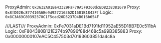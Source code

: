 ProxyAdmin: `0x3632A01Be43329FaF79A5F9360dcBD8238381679`
Proxy: `0x8fD02Bc877410A6Ee9d927216362D1601B1843Ff`
Logic: `0x8C3A69C80392370C1F5cad20D3237D4B016b654F`

///LAST///
ProxyAdmin: 0xFe7031aDE1Bd7191fd11952aE55D18B7E0c511bA
Logic: 0xF804380B121E274b97896f88d468c5a99B385883
Proxy: 0x00000000107eAC5C457503d70193603851da4c8a
